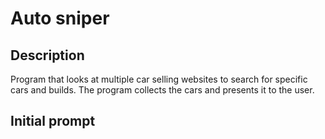 # Auto sniper

## Description

Program that looks at multiple car selling websites to search for specific cars and builds.
The program collects the cars and presents it to the user.

## Initial prompt